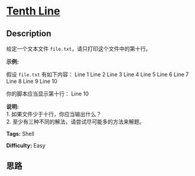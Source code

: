 # [Tenth Line][title]

## Description

给定一个文本文件 `file.txt`，请只打印这个文件中的第十行。

**示例:**

假设 `file.txt` 有如下内容：
            Line 1    Line 2    Line 3    Line 4    Line 5    Line 6    Line 7    Line 8    Line 9    Line 10    

你的脚本应当显示第十行：
            Line 10    

**说明:**  
1\. 如果文件少于十行，你应当输出什么？  
2\. 至少有三种不同的解法，请尝试尽可能多的方法来解题。


**Tags:** Shell

**Difficulty:** Easy

## 思路

[title]: https://leetcode-cn.com/problems/tenth-line
